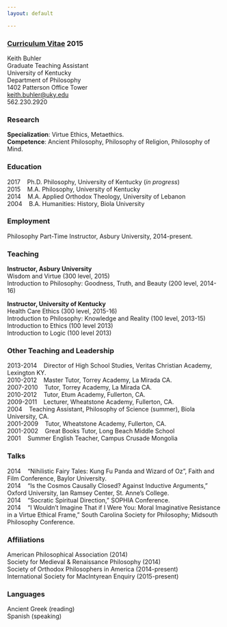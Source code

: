 ```yaml
---
layout: default

--- 
```


### [Curriculum Vitae](http://keithbuhler.github.io/Buhler-CV.pdf) 2015

Keith Buhler  
Graduate Teaching Assistant  
University of Kentucky  
Department of Philosophy  
1402 Patterson Office Tower    
[keith.buhler@uky.edu](emailto:keith.buhler@uky.edu)  
562.230.2920

### Research  
**Specialization**: Virtue Ethics, Metaethics.  
**Competence**: Ancient Philosophy, Philosophy of Religion, Philosophy of Mind.   

### Education
2017  &nbsp;&nbsp; Ph.D. Philosophy, University of Kentucky   (*in progress*)  
2015  &nbsp;&nbsp; M.A. Philosophy, University of Kentucky   
2014  &nbsp;&nbsp; M.A. Applied Orthodox Theology, University of Lebanon   
2004  &nbsp;&nbsp; B.A. Humanities: History, Biola University   

### Employment
Philosophy Part-Time Instructor, Asbury University, 2014-present.

### Teaching ###
**Instructor, Asbury University**   
Wisdom and Virtue (300 level, 2015)  
Introduction to Philosophy: Goodness, Truth, and Beauty  (200 level, 2014-16)  

**Instructor, University of Kentucky**  
Health Care Ethics   (300 level, 2015-16)  
Introduction to Philosophy: Knowledge and Reality (100 level, 2013-15)  
Introduction to Ethics (100 level 2013)  
Introduction to Logic (100 level 2013)   

### Other Teaching and Leadership
2013-2014 &nbsp;&nbsp;   Director of High School Studies, Veritas Christian Academy, Lexington KY.   
2010-2012  &nbsp;&nbsp;  Master Tutor, Torrey Academy, La Mirada CA.  
2007-2010  &nbsp;&nbsp;  Tutor, Torrey Academy, La Mirada CA.  
2010-2012  &nbsp;&nbsp;  Tutor, Etum Academy, Fullerton, CA.  
2009-2011  &nbsp;&nbsp;  Lecturer, Wheatstone Academy, Fullerton, CA.   
2004 &nbsp;&nbsp; Teaching Assistant, Philosophy of Science (summer), Biola University, CA.  
2001-2009  &nbsp;&nbsp;  Tutor, Wheatstone Academy, Fullerton, CA.   
2001-2002  &nbsp;&nbsp;  Great Books Tutor, Long Beach Middle School  
2001       &nbsp;&nbsp;  Summer English Teacher, Campus Crusade Mongolia  

### Talks
2014 &nbsp;&nbsp;   “Nihilistic Fairy Tales: Kung Fu Panda and Wizard of Oz”, Faith and Film Conference, Baylor University.       
2014 &nbsp;&nbsp;  “Is the Cosmos Causally Closed? Against Inductive Arguments,” Oxford University, Ian Ramsey Center, St. Anne’s College.  
2014 &nbsp;&nbsp;  “Socratic Spiritual Direction,” SOPHIA Conference.  
2014 &nbsp;&nbsp;  “I Wouldn’t Imagine That if I Were You: Moral Imaginative Resistance in a Virtue Ethical Frame,” South Carolina Society for Philosophy;  Midsouth Philosophy Conference.  


### Affiliations
American Philosophical Association  (2014)  
Society for Medieval & Renaissance Philosophy  (2014)  
Society of Orthodox Philosophers in America  (2014-present)  
International Society for MacIntyrean Enquiry  (2015-present)  

### Languages ###
Ancient Greek (reading)  
Spanish  (speaking)  